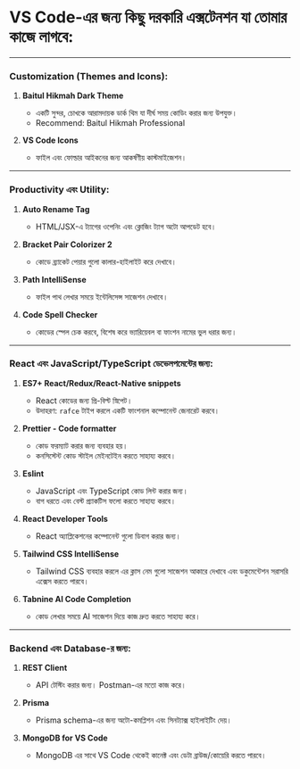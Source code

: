 # VS Code-এর জন্য কিছু দরকারি এক্সটেনশন যা তোমার কাজে লাগবে:

---

### **Customization (Themes and Icons):**
1. **Baitul Hikmah Dark Theme**  
   - একটি সুন্দর, চোখকে আরামদায়ক ডার্ক থিম যা দীর্ঘ সময় কোডিং করার জন্য উপযুক্ত।
   - Recommend: Baitul Hikmah Professional

2. **VS Code Icons**  
   - ফাইল এবং ফোল্ডার আইকনের জন্য আকর্ষণীয় কাস্টমাইজেশন।  

---

### **Productivity এবং Utility:**
1. **Auto Rename Tag**  
   - HTML/JSX-এ ট্যাগের ওপেনিং এবং ক্লোজিং ট্যাগ অটো আপডেট হবে।  

2. **Bracket Pair Colorizer 2**  
   - কোডে ব্র্যাকেট পেয়ার গুলো কালার-হাইলাইট করে দেখাবে।  

3. **Path IntelliSense**  
   - ফাইল পাথ লেখার সময়ে ইন্টেলিসেন্স সাজেশন দেখাবে।  

4. **Code Spell Checker**  
   - কোডের স্পেল চেক করবে, বিশেষ করে ভ্যারিয়েবল বা ফাংশন নামের ভুল ধরার জন্য।  

---

### **React এবং JavaScript/TypeScript ডেভেলপমেন্টের জন্য:**
1. **ES7+ React/Redux/React-Native snippets**  
   - React কোডের জন্য প্রি-বিল্ট স্নিপেট।  
   - উদাহরণ: `rafce` টাইপ করলে একটি ফাংশনাল কম্পোনেন্ট জেনারেট করবে।  

2. **Prettier - Code formatter**  
   - কোড ফরম্যাট করার জন্য ব্যবহার হয়।  
   - কনসিস্টেন্ট কোড স্টাইল মেইনটেইন করতে সাহায্য করবে।  

3. **Eslint**  
   - JavaScript এবং TypeScript কোড লিন্ট করার জন্য।  
   - বাগ ধরতে এবং বেস্ট প্র্যাকটিস ফলো করতে সাহায্য করবে।  

4. **React Developer Tools**  
   - React অ্যাপ্লিকেশনের কম্পোনেন্ট গুলো ডিবাগ করার জন্য।  

5. **Tailwind CSS IntelliSense**  
   - Tailwind CSS ব্যবহার করলে এর ক্লাস নেম গুলো সাজেশন আকারে দেখাবে এবং ডকুমেন্টেশন সরাসরি এক্সেস করতে পারবে।  

6. **Tabnine AI Code Completion**  
   - কোড লেখার সময়ে AI সাজেশন দিয়ে কাজ দ্রুত করতে সাহায্য করে।  

---

### **Backend এবং Database-র জন্য:**
1. **REST Client**  
   - API টেস্টিং করার জন্য। Postman-এর মতো কাজ করে।  

2. **Prisma**  
   - Prisma schema-এর জন্য অটো-কমপ্লিশন এবং সিনট্যাক্স হাইলাইটিং দেয়।  

3. **MongoDB for VS Code**  
   - MongoDB এর সাথে VS Code থেকেই কানেক্ট এবং ডেটা ব্রাউজ/কোয়েরি করতে পারবে।  

